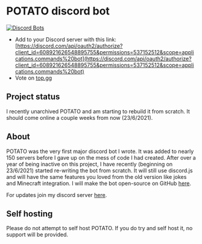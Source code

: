 # POTATO discord bot

[![Discord Bots](https://top.gg/api/widget/status/608921626548895755.svg)](https://top.gg/bot/608921626548895755)


-   Add to your Discord server with this link: [https://discord.com/api/oauth2/authorize?client_id=608921626548895755&permissions=537152512&scope=applications.commands%20bot](https://discord.com/api/oauth2/authorize?client_id=608921626548895755&permissions=537152512&scope=applications.commands%20bot)
-   Vote on [top.gg](https://top.gg/bot/608921626548895755/vote)

## Project status

I recently unarchived POTATO and am starting to rebuild it from scratch. It should come online a couple weeks from now (23/6/2021).

## About

POTATO was the very first major discord bot I wrote. It was added to nearly 150 servers before I gave up on the mess of code I had created.
After over a year of being inactive on this project, I have recently (beginning on 23/6/2021) started re-writing the bot from scratch. It will still use discord.js and will have the same features you loved from the old version like jokes and Minecraft integration. I will make the bot open-source on GitHub [here](https://github.com/edazpotato/potato).

For updates join my discord server [here](https://discord.gg/mzR7eeZ).

## Self hosting
Please do not attempt to self host POTATO. If you do try and self host it, no support will be provided.
